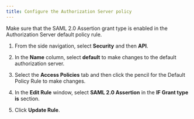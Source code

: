 ```yaml
---
title: Configure the Authorization Server policy
---
```


Make sure that the SAML 2.0 Assertion grant type is enabled in the Authorization Server default policy rule.

1. From the side navigation, select **Security** and then **API**.

2. In the **Name** column, select **default** to make changes to the default authorization server.

3. Select the **Access Policies** tab and then click the pencil for the Default Policy Rule to make changes.

4. In the **Edit Rule** window, select **SAML 2.0 Assertion** in the **IF Grant type is** section.

5. Click **Update Rule**.